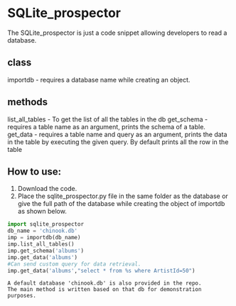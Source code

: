 # SQLite_prospector
The SQLite_prospector is just a code snippet allowing developers to read a database.

## class
importdb - requires a database name while creating an object.

## methods
list_all_tables - To get the list of all the tables in the db
get_schema - requires a table name as an argument, prints the schema of a table.
get_data - requires a table name and query as an argument, prints the data in the table by executing the given query.
           By default prints all the row in the table

## How to use:

1. Download the code.
2. Place the sqlite_prospector.py file in the same folder as the database
   or give the full path of the database while creating the object of importdb as shown below.

``` Python
import sqlite_prospector
db_name = 'chinook.db'
imp = importdb(db_name)
imp.list_all_tables()
imp.get_schema('albums')
imp.get_data('albums')
#Can send custom query for data retrieval.
imp.get_data('albums',"select * from %s where ArtistId=50")
```

``` Note
A default database 'chinook.db' is also provided in the repo.
The main method is written based on that db for demonstration purposes.
```
